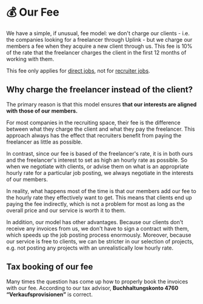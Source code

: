 # 💰 Our Fee

We have a simple, if unusual, fee model: we don't charge our clients - i.e. the companies looking for a freelancer through Uplink - but we charge our members a fee when they acquire a new client through us. This fee is 10% of the rate that the freelancer charges the client in the first 12 months of working with them.

This fee only applies for [direct jobs](040-direct-jobs.md), not for [recruiter jobs](050-recruiter-jobs.md).

## Why charge the freelancer instead of the client?

The primary reason is that this model ensures **that our interests are aligned with those of our members.**

For most companies in the recruiting space, their fee is the difference between what they charge the client and what they pay the freelancer. This approach always has the effect that recruiters benefit from paying the freelancer as little as possible.

In contrast, since our fee is based of the freelancer's rate, it is in both ours and the freelancer's interest to set as high an hourly rate as possible. So when we negotiate with clients, or advise them on what is an appropriate hourly rate for a particular job posting, we always negotiate in the interests of our members.

In reality, what happens most of the time is that our members add our fee to the hourly rate they effectively want to get. This means that clients end up paying the fee indirectly, which is not a problem for most as long as the overall price and our service is worth it to them.

In addition, our model has other advantages. Because our clients don't receive any invoices from us, we don't have to sign a contract with them, which speeds up the job posting process enormously. Moreover, because our service is free to clients, we can be stricter in our selection of projects, e.g. not posting any projects with an unrealistically low hourly rate.

## Tax booking of our fee

Many times the question has come up how to properly book the invoices with our fee. According to our tax advisor, **Buchhaltungskonto 4760 “Verkaufsprovisionen”** is correct.
